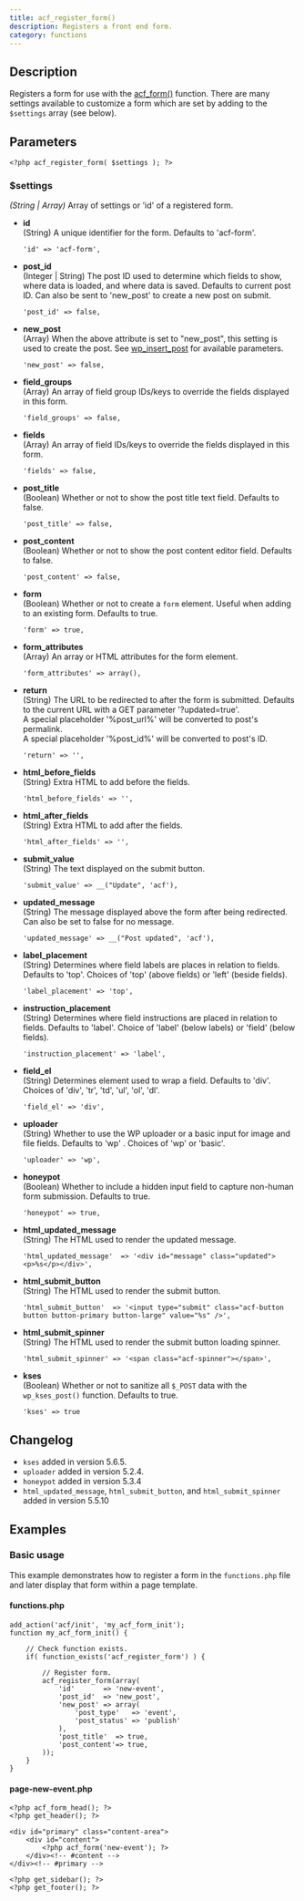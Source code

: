 ```yaml
---
title: acf_register_form()
description: Registers a front end form.
category: functions
---
```


## Description
Registers a form for use with the [acf_form()](https://www.advancedcustomfields.com/resources/acf_form/) function. There are many settings available to customize a form which are set by adding to the `$settings` array (see below).

## Parameters
```
<?php acf_register_form( $settings ); ?>
```

### $settings
*(String | Array)* Array of settings or 'id' of a registered form.
- **id**  
  (String) A unique identifier for the form. Defaults to 'acf-form'.
  ```
  'id' => 'acf-form',
  ```
 
- **post_id**  
  (Integer | String) The post ID used to determine which fields to show, where data is loaded, and where data is saved. Defaults to current post ID. Can also be sent to 'new_post' to create a new post on submit.
  ```
  'post_id' => false,
  ```
 
- **new_post**  
  (Array) When the above attribute is set to "new_post", this setting is used to create the post. See [wp_insert_post](https://developer.wordpress.org/reference/functions/wp_insert_post/) for available parameters.
  ```
  'new_post' => false,
  ```
 
- **field_groups**  
  (Array) An array of field group IDs/keys to override the fields displayed in this form.
  ```
  'field_groups' => false,
  ```
 
- **fields**  
  (Array) An array of field IDs/keys to override the fields displayed in this form.
  ```
  'fields' => false,
  ```
 
- **post_title**  
  (Boolean) Whether or not to show the post title text field. Defaults to false.
  ```
  'post_title' => false,
  ```
 
- **post_content**  
  (Boolean) Whether or not to show the post content editor field. Defaults to false.
  ```
  'post_content' => false,
  ```
 
- **form**  
  (Boolean) Whether or not to create a `form` element. Useful when adding to an existing form. Defaults to true.
  ```
  'form' => true,
  ```
 
- **form_attributes**  
  (Array) An array or HTML attributes for the form element.
  ```
  'form_attributes' => array(),
  ```
 
- **return**  
  (String) The URL to be redirected to after the form is submitted. Defaults to the current URL with a GET parameter '?updated=true'.  
  A special placeholder '%post_url%' will be converted to post's permalink.  
  A special placeholder '%post_id%' will be converted to post's ID.  
  ```
  'return' => '',
  ```
 
- **html_before_fields**  
  (String) Extra HTML to add before the fields.
  ```
  'html_before_fields' => '',
  ```
 
- **html_after_fields**  
  (String) Extra HTML to add after the fields.
  ```
  'html_after_fields' => '',
  ```
 
- **submit_value**  
  (String) The text displayed on the submit button.
  ```
  'submit_value' => __("Update", 'acf'),
  ```
 
- **updated_message**  
  (String) The message displayed above the form after being redirected. Can also be set to false for no message.
  ```
  'updated_message' => __("Post updated", 'acf'),
  ```
 
- **label_placement**  
  (String) Determines where field labels are places in relation to fields. Defaults to 'top'.
  Choices of 'top' (above fields) or 'left' (beside fields).
  ```
  'label_placement' => 'top',
  ```
 
- **instruction_placement**  
  (String) Determines where field instructions are placed in relation to fields. Defaults to 'label'.
  Choice of 'label' (below labels) or 'field' (below fields).
  ```
  'instruction_placement' => 'label',
  ```
 
- **field_el**  
  (String) Determines element used to wrap a field. Defaults to 'div'.
  Choices of 'div', 'tr', 'td', 'ul', 'ol', 'dl'.
  ```
  'field_el' => 'div',
  ```
 
- **uploader**  
  (String) Whether to use the WP uploader or a basic input for image and file fields. Defaults to 'wp' .
  Choices of 'wp' or 'basic'.
  ```
  'uploader' => 'wp',
  ```
 
- **honeypot**  
  (Boolean) Whether to include a hidden input field to capture non-human form submission. Defaults to true.
  ```
  'honeypot' => true,
  ```
 
- **html_updated_message**  
  (String) The HTML used to render the updated message.
  ```
  'html_updated_message'  => '<div id="message" class="updated"><p>%s</p></div>',
  ```
 
- **html_submit_button**  
  (String) The HTML used to render the submit button.
  ```
  'html_submit_button'  => '<input type="submit" class="acf-button button button-primary button-large" value="%s" />',
  ```
 
- **html_submit_spinner**  
  (String) The HTML used to render the submit button loading spinner.
  ```
  'html_submit_spinner' => '<span class="acf-spinner"></span>',
  ```
 
- **kses**  
  (Boolean) Whether or not to sanitize all `$_POST` data with the `wp_kses_post()` function. Defaults to true.
  ```
  'kses' => true
  ```
 
## Changelog
- `kses` added in version 5.6.5.
- `uploader` added in version 5.2.4.
- `honeypot` added in version 5.3.4
- `html_updated_message`, `html_submit_button`, and `html_submit_spinner` added in version 5.5.10
 
## Examples

### Basic usage
This example demonstrates how to register a form in the `functions.php` file and later display that form within a page template.

#### functions.php
```
add_action('acf/init', 'my_acf_form_init');
function my_acf_form_init() {
	
	// Check function exists.
	if( function_exists('acf_register_form') ) {
		
		// Register form.
		acf_register_form(array(
			'id'       => 'new-event',
			'post_id'  => 'new_post',
			'new_post' => array(
				'post_type'   => 'event',
				'post_status' => 'publish'
			),
			'post_title'  => true,
			'post_content'=> true,
		));
	}
}
```

#### page-new-event.php
```
<?php acf_form_head(); ?>
<?php get_header(); ?>

<div id="primary" class="content-area">
	<div id="content">
		<?php acf_form('new-event'); ?>
	</div><!-- #content -->
</div><!-- #primary -->

<?php get_sidebar(); ?>
<?php get_footer(); ?>
```

